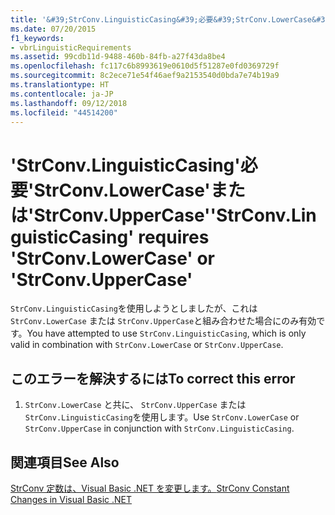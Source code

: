 ```yaml
---
title: '&#39;StrConv.LinguisticCasing&#39;必要&#39;StrConv.LowerCase&#39;または&#39;StrConv.UpperCase&#39;'
ms.date: 07/20/2015
f1_keywords:
- vbrLinguisticRequirements
ms.assetid: 99cdb11d-9488-460b-84fb-a27f43da8be4
ms.openlocfilehash: fc117c6b8993619e0610d5f51287e0fd0369729f
ms.sourcegitcommit: 8c2ece71e54f46aef9a2153540d0bda7e74b19a9
ms.translationtype: HT
ms.contentlocale: ja-JP
ms.lasthandoff: 09/12/2018
ms.locfileid: "44514200"
---
```

# <a name="39strconvlinguisticcasing39-requires-39strconvlowercase39-or-39strconvuppercase39"></a><span data-ttu-id="f49e7-102">&#39;StrConv.LinguisticCasing&#39;必要&#39;StrConv.LowerCase&#39;または&#39;StrConv.UpperCase&#39;</span><span class="sxs-lookup"><span data-stu-id="f49e7-102">&#39;StrConv.LinguisticCasing&#39; requires &#39;StrConv.LowerCase&#39; or &#39;StrConv.UpperCase&#39;</span></span>
<span data-ttu-id="f49e7-103">`StrConv.LinguisticCasing`を使用しようとしましたが、これは `StrConv.LowerCase` または `StrConv.UpperCase`と組み合わせた場合にのみ有効です。</span><span class="sxs-lookup"><span data-stu-id="f49e7-103">You have attempted to use `StrConv.LinguisticCasing`, which is only valid in combination with `StrConv.LowerCase` or `StrConv.UpperCase`.</span></span>  
  
## <a name="to-correct-this-error"></a><span data-ttu-id="f49e7-104">このエラーを解決するには</span><span class="sxs-lookup"><span data-stu-id="f49e7-104">To correct this error</span></span>  
  
1.  <span data-ttu-id="f49e7-105">`StrConv.LowerCase` と共に、 `StrConv.UpperCase` または `StrConv.LinguisticCasing`を使用します。</span><span class="sxs-lookup"><span data-stu-id="f49e7-105">Use `StrConv.LowerCase` or `StrConv.UpperCase` in conjunction with `StrConv.LinguisticCasing`.</span></span>  
  
## <a name="see-also"></a><span data-ttu-id="f49e7-106">関連項目</span><span class="sxs-lookup"><span data-stu-id="f49e7-106">See Also</span></span>  
   
 [<span data-ttu-id="f49e7-107">StrConv 定数は、Visual Basic .NET を変更します。</span><span class="sxs-lookup"><span data-stu-id="f49e7-107">StrConv Constant Changes in Visual Basic .NET</span></span>](https://msdn.microsoft.com/library/7a8c2781-2716-40dd-90c1-96c1548516e2)

